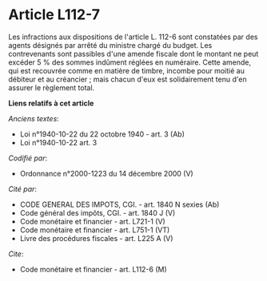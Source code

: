 # Article L112-7

Les infractions aux dispositions de l'article L. 112-6 sont constatées par des agents désignés par arrêté du ministre chargé
du budget. Les contrevenants sont passibles d'une amende fiscale dont le montant ne peut excéder 5 % des sommes indûment
réglées en numéraire. Cette amende, qui est recouvrée comme en matière de timbre, incombe pour moitié au débiteur et au
créancier ; mais chacun d'eux est solidairement tenu d'en assurer le règlement total.

**Liens relatifs à cet article**

_Anciens textes_:

  - Loi n°1940-10-22 du 22 octobre 1940 - art. 3 (Ab)
  - Loi n°1940-10-22 art. 3

_Codifié par_:

  - Ordonnance n°2000-1223 du 14 décembre 2000 (V)

_Cité par_:

  - CODE GENERAL DES IMPOTS, CGI. - art. 1840 N sexies (Ab)
  - Code général des impôts, CGI. - art. 1840 J (V)
  - Code monétaire et financier - art. L721-1 (V)
  - Code monétaire et financier - art. L751-1 (VT)
  - Livre des procédures fiscales - art. L225 A (V)

_Cite_:

  - Code monétaire et financier - art. L112-6 (M)
